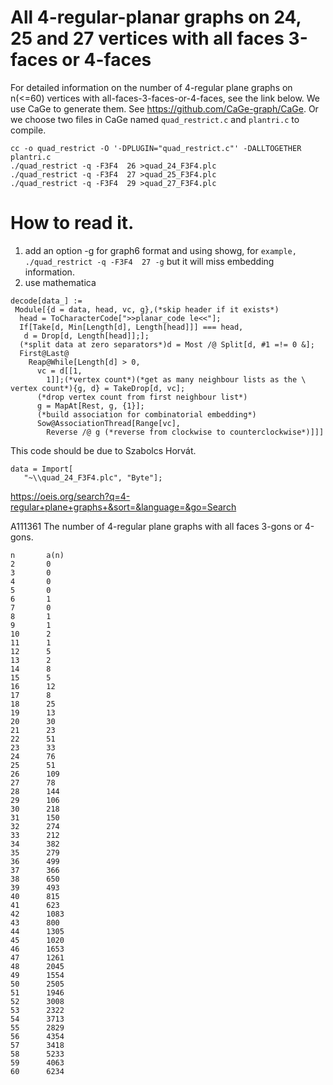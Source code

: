 # All 4-regular-planar graphs on 24, 25 and 27 vertices with all faces 3-faces or 4-faces
For detailed information on the number of 4-regular plane graphs on n(<=60) vertices with all-faces-3-faces-or-4-faces, see the link below. We use CaGe to generate them. See https://github.com/CaGe-graph/CaGe. Or we choose two files in CaGe named `quad_restrict.c` and    `plantri.c`  to compile. 

```
cc -o quad_restrict -O '-DPLUGIN="quad_restrict.c"' -DALLTOGETHER plantri.c
./quad_restrict -q -F3F4  26 >quad_24_F3F4.plc
./quad_restrict -q -F3F4  27 >quad_25_F3F4.plc
./quad_restrict -q -F3F4  29 >quad_27_F3F4.plc
```

# How to read it. 
1. add an option -g for graph6 format and using showg, for `example, ./quad_restrict -q -F3F4  27 -g`  but it will miss embedding information. 
2. use mathematica

```
decode[data_] := 
 Module[{d = data, head, vc, g},(*skip header if it exists*)
  head = ToCharacterCode[">>planar_code le<<"];
  If[Take[d, Min[Length[d], Length[head]]] === head, 
   d = Drop[d, Length[head]];];
  (*split data at zero separators*)d = Most /@ Split[d, #1 =!= 0 &];
  First@Last@
    Reap@While[Length[d] > 0, 
      vc = d[[1, 
        1]];(*vertex count*)(*get as many neighbour lists as the \
vertex count*){g, d} = TakeDrop[d, vc];
      (*drop vertex count from first neighbour list*)
      g = MapAt[Rest, g, {1}];
      (*build association for combinatorial embedding*)
      Sow@AssociationThread[Range[vc], 
        Reverse /@ g (*reverse from clockwise to counterclockwise*)]]]
```
This code should be due to Szabolcs Horvát. 

```
data = Import[
   "~\\quad_24_F3F4.plc", "Byte"];
```



https://oeis.org/search?q=4-regular+plane+graphs+&sort=&language=&go=Search

A111361		The number of 4-regular plane graphs with all faces 3-gons or 4-gons.

```
n		a(n)
2		0
3		0
4		0
5		0
6		1
7		0
8		1
9		1
10		2
11		1
12		5
13		2
14		8
15		5
16		12
17		8
18		25
19		13
20		30
21		23
22		51
23		33
24		76
25		51
26		109
27		78
28		144
29		106
30		218
31		150
32		274
33		212
34		382
35		279
36		499
37		366
38		650
39		493
40		815
41		623
42		1083
43		800
44		1305
45		1020
46		1653
47		1261
48		2045
49		1554
50		2505
51		1946
52		3008
53		2322
54		3713
55		2829
56		4354
57		3418
58		5233
59		4063
60		6234
```

